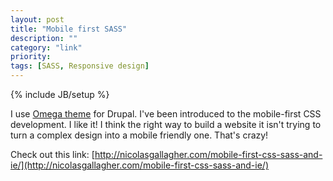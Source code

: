 ```yaml
---
layout: post
title: "Mobile first SASS"
description: ""
category: "link"
priority: 
tags: [SASS, Responsive design]
---
```

{% include JB/setup %}

I use [Omega theme](https://drupal.org/project/omega) for Drupal. I've been introduced to the mobile-first CSS development. I like it! I think the right way to build a website it isn't trying to turn a complex design into a mobile friendly one. That's crazy!

Check out this link: [http://nicolasgallagher.com/mobile-first-css-sass-and-ie/](http://nicolasgallagher.com/mobile-first-css-sass-and-ie/)
